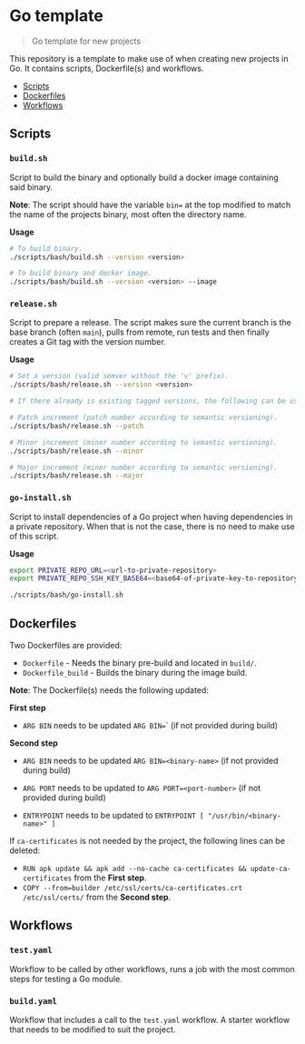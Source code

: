 # Go template

> Go template for new projects

This repository is a template to make use of when creating new projects in
Go. It contains scripts, Dockerfile(s) and workflows.

* [Scripts](#scripts)
* [Dockerfiles](#dockerfiles)
* [Workflows](#workflows)


## Scripts

### `build.sh`

Script to build the binary and optionally build a docker image
containing said binary.

**Note**: The script should have the variable `bin=` at the top modified to match the name of the projects binary, most often the directory name.

**Usage**

```sh
# To build binary.
./scripts/bash/build.sh --version <version>

# To build binary and docker image.
./scripts/bash/build.sh --version <version> --image
```

### `release.sh`

Script to prepare a release. The script makes sure the current branch is the base branch (often `main`), pulls from remote, run tests and then finally creates a Git tag with the version number.

**Usage**

```sh
# Set a version (valid semver without the 'v' prefix).
./scripts/bash/release.sh --version <version>

# If there already is existing tagged versions, the following can be used.

# Patch increment (patch number according to semantic versioning).
./scripts/bash/release.sh --patch

# Minor increment (minor number according to semantic versioning).
./scripts/bash/release.sh --minor

# Major increment (minor number according to semantic versioning).
./scripts/bash/release.sh --major
```

### `go-install.sh`

Script to install dependencies of a Go project when having dependencies in a private repository. When that is not the case, there is no need to make use of this script.

**Usage**

```sh
export PRIVATE_REPO_URL=<url-to-private-repository>
export PRIVATE_REPO_SSH_KEY_BASE64=<base64-of-private-key-to-repository>

./scripts/bash/go-install.sh
```

## Dockerfiles

Two Dockerfiles are provided:

* `Dockerfile` - Needs the binary pre-build and located in `build/`.
* `Dockerfile_build` - Builds the binary during the image build.

**Note**: The Dockerfile(s) needs the following updated:

**First step**

* `ARG BIN` needs to be updated `ARG BIN=`<binary-name>` (if not provided during build)

**Second step**

* `ARG BIN` needs to be updated `ARG BIN=<binary-name>` (if not provided during build)
* `ARG PORT` needs to be updated to `ARG PORT=<port-number>` (if not provided during build)

* `ENTRYPOINT` needs to be updated to `ENTRYPOINT [ "/usr/bin/<binary-name>" ]`

If `ca-certificates` is not needed by the project, the following lines can be deleted:

* `RUN apk update && apk add --no-cache ca-certificates && update-ca-certificates` from the **First step**.
* `COPY --from=builder /etc/ssl/certs/ca-certificates.crt /etc/ssl/certs/` from the **Second step**.


## Workflows

### `test.yaml`

Workflow to be called by other workflows, runs a job with the most common steps for testing a Go module.

### `build.yaml`

Workflow that includes a call to the `test.yaml` workflow. A starter workflow that needs to be modified to suit the project.
